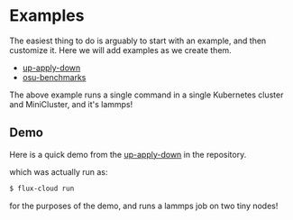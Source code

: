 # Examples

The easiest thing to do is arguably to start with an example,
and then customize it. Here we will add examples as we create them.

- [up-apply-down](https://github.com/converged-computing/flux-cloud/tree/main/examples/up-apply-down)
- [osu-benchmarks](https://github.com/converged-computing/flux-cloud/tree/main/examples/osu-benchmarks)

The above example runs a single command in a single Kubernetes cluster and MiniCluster,
and it's lammps!


## Demo

Here is a quick demo from the [up-apply-down](https://github.com/converged-computing/flux-cloud/tree/main/examples/up-apply-down) in the repository.

<script id="asciicast-548847" src="https://asciinema.org/a/548847.js" data-speed="2" async></script>

which was actually run as:

```bash
$ flux-cloud run
```
for the purposes of the demo, and runs a lammps job on two tiny nodes!
